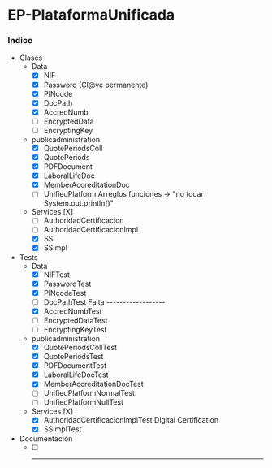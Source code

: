 # EP-PlataformaUnificada

### Indice ###
  * Clases
    * Data
        *  [x] NIF
        *  [x] Password (Cl@ve permanente)
        *  [x] PINcode
        *  [x] DocPath
        *  [x] AccredNumb
        *  [ ] EncryptedData
        *  [ ] EncryptingKey
    * publicadministration
        *  [x] QuotePeriodsColl
        *  [x] QuotePeriods
        *  [x] PDFDocument
        *  [x] LaboralLifeDoc
        *  [x] MemberAccreditationDoc
        *  [ ] UnifiedPlatform Arreglos funciones -> "no tocar System.out.println()"
    * Services [X]
        *  [ ] AuthoridadCertificacion
        *  [ ] AuthoridadCertificacionImpl
        *  [x] SS
        *  [x] SSImpl
  * Tests
    * Data
      *  [x] NIFTest
      *  [x] PasswordTest
      *  [x] PINcodeTest
      *  [ ] DocPathTest Falta ------------------
      *  [x] AccredNumbTest
      *  [ ] EncryptedDataTest
      *  [ ] EncryptingKeyTest
    * publicadministration
      *  [X] QuotePeriodsCollTest
      *  [X] QuotePeriodsTest
      *  [X] PDFDocumentTest
      *  [x] LaboralLifeDocTest
      *  [x] MemberAccreditationDocTest
      *  [ ] UnifiedPlatformNormalTest
      *  [ ] UnifiedPlatformNullTest 
    * Services [X]
      *  [x] AuthoridadCertificacionImplTest Digital Certification
      *  [x] SSImplTest

  * Documentación
    *  [ ] ----------------------------
